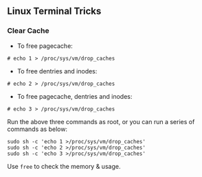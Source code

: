 ## Linux Terminal Tricks

### Clear Cache

- To free pagecache:

```
# echo 1 > /proc/sys/vm/drop_caches
```

- To free dentries and inodes:

```
# echo 2 > /proc/sys/vm/drop_caches
```

- To free pagecache, dentries and inodes:

```
# echo 3 > /proc/sys/vm/drop_caches
```

Run the above three commands as root, or you can run a series of commands as below:

```
sudo sh -c 'echo 1 >/proc/sys/vm/drop_caches'
sudo sh -c 'echo 2 >/proc/sys/vm/drop_caches'
sudo sh -c 'echo 3 >/proc/sys/vm/drop_caches'
```

Use `free` to check the memory & usage.
